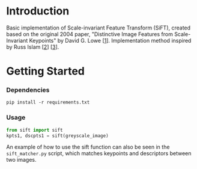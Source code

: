 # Introduction 
Basic implementation of Scale-invariant Feature Transform (SiFT), created based on the original 2004 paper, "Distinctive Image Features from Scale-Invariant Keypoints" by David G. Lowe [[1](https://www.cs.ubc.ca/~lowe/papers/ijcv04.pdf)]. Implementation method inspired by Russ Islam [[2](https://medium.com/@russmislam/implementing-sift-in-python-a-complete-guide-part-1-306a99b50aa5)] [[3](https://medium.com/@russmislam/implementing-sift-in-python-a-complete-guide-part-2-c4350274be2b)].

# Getting Started

### Dependencies
```pip install -r requirements.txt```

### Usage
```py
from sift import sift
kpts1, dscpts1 = sift(greyscale_image)
```

An example of how to use the sift function can also be seen in the ```sift_matcher.py``` script, which matches keypoints and descriptors between two images.